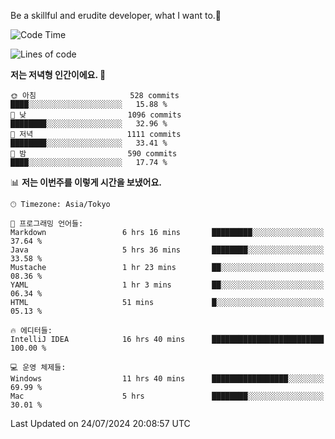 Be a skillful and erudite developer, what I want to.👶

<!--START_SECTION:waka-->
![Code Time](http://img.shields.io/badge/Code%20Time-1%2C084%20hrs%208%20mins-blue)

![Lines of code](https://img.shields.io/badge/%EC%A0%80%EB%8A%94%20%EC%97%AC%ED%83%9C%EA%B9%8C%EC%A7%80%20-2.7%20million%20%EC%A4%84%EC%9D%98%20%EC%BD%94%EB%93%9C%EB%A5%BC%20%EC%9E%91%EC%84%B1%ED%96%88%EC%96%B4%EC%9A%94.-blue)

**저는 저녁형 인간이에요. 🦉** 

```text
🌞 아침                     528 commits         ████░░░░░░░░░░░░░░░░░░░░░   15.88 % 
🌆 낮　                     1096 commits        ████████░░░░░░░░░░░░░░░░░   32.96 % 
🌃 저녁                     1111 commits        ████████░░░░░░░░░░░░░░░░░   33.41 % 
🌙 밤　                     590 commits         ████░░░░░░░░░░░░░░░░░░░░░   17.74 % 
```


📊 **저는 이번주를 이렇게 시간을 보냈어요.** 

```text
🕑︎ Timezone: Asia/Tokyo

💬 프로그래밍 언어들: 
Markdown                 6 hrs 16 mins       █████████░░░░░░░░░░░░░░░░   37.64 % 
Java                     5 hrs 36 mins       ████████░░░░░░░░░░░░░░░░░   33.58 % 
Mustache                 1 hr 23 mins        ██░░░░░░░░░░░░░░░░░░░░░░░   08.36 % 
YAML                     1 hr 3 mins         ██░░░░░░░░░░░░░░░░░░░░░░░   06.34 % 
HTML                     51 mins             █░░░░░░░░░░░░░░░░░░░░░░░░   05.13 % 

🔥 에디터들: 
IntelliJ IDEA            16 hrs 40 mins      █████████████████████████   100.00 % 

💻 운영 체제들: 
Windows                  11 hrs 40 mins      █████████████████░░░░░░░░   69.99 % 
Mac                      5 hrs               ████████░░░░░░░░░░░░░░░░░   30.01 % 
```


 Last Updated on 24/07/2024 20:08:57 UTC
<!--END_SECTION:waka-->
